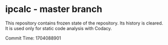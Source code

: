 # ipcalc - master branch

This repository contains frozen state of the repository.
Its history is cleared. It is used only for static code
analysis with Codacy.

Commit Time: 1704088901